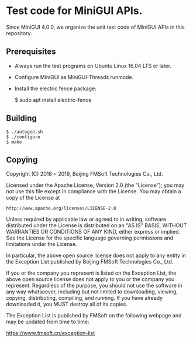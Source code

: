 # Test code for MiniGUI APIs.

Since MiniGUI 4.0.0, we organize the unit test code of MiniGUI APIs
in this repository.

## Prerequisites

* Always run the test programs on Ubuntu Linux 16.04 LTS or later.
* Configure MiniGUI as MiniGUI-Threads runmode.
* Install the electric fence package:

    $ sudo apt install electric-fence

## Building

    $ ./autogen.sh
    $ ./configure
    $ make

## Copying

Copyright (C) 2018 ~ 2019, Beijing FMSoft Technologies Co., Ltd.

Licensed under the Apache License, Version 2.0 (the "License");
you may not use this file except in compliance with the License.
You may obtain a copy of the License at

    http://www.apache.org/licenses/LICENSE-2.0

Unless required by applicable law or agreed to in writing, software
distributed under the License is distributed on an "AS IS" BASIS,
WITHOUT WARRANTIES OR CONDITIONS OF ANY KIND, either express or implied.
See the License for the specific language governing permissions and
limitations under the License.

In particular, the above open source license does not apply to any
entity in the Exception List published by
Beijing FMSoft Technologies Co., Ltd.

If you or the company you represent is listed on the Exception List,
the above open source license does not apply to you or the company
you represent. Regardless of the purpose, you should not use the
software in any way whatsoever, including but not limited to downloading,
viewing, copying, distributing, compiling, and running. If you have
already downloaded it, you MUST destroy all of its copies.

The Exception List is published by FMSoft
on the following webpage and may be updated from time to time:

https://www.fmsoft.cn/exception-list

